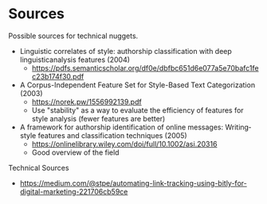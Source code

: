 # Sources
Possible sources for technical nuggets.

- Linguistic correlates of style: authorship classification with deep linguisticanalysis features (2004)
    - https://pdfs.semanticscholar.org/df0e/dbfbc651d6e077a5e70bafc1fec23b174f30.pdf
- A Corpus-Independent Feature Set for Style-Based Text Categorization (2003)
    - https://norek.pw/1556992139.pdf
    - Use "stability" as a way to evaluate the efficiency of features for style analysis (fewer features are better)
- A framework for authorship identification of online messages: Writing‐style features and classification techniques (2005)
    - https://onlinelibrary.wiley.com/doi/full/10.1002/asi.20316
    - Good overview of the field

Technical Sources
- https://medium.com/@stpe/automating-link-tracking-using-bitly-for-digital-marketing-221706cb59ce

